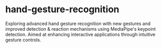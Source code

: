 # hand-gesture-recognition
Exploring advanced hand gesture recognition with new gestures and improved detection &amp; reaction mechanisms using MediaPipe's keypoint detection. Aimed at enhancing interactive applications through intuitive gesture controls.
